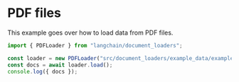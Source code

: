 # PDF files

This example goes over how to load data from PDF files.

```typescript
import { PDFLoader } from "langchain/document_loaders";

const loader = new PDFLoader("src/document_loaders/example_data/example.pdf");
const docs = await loader.load();
console.log({ docs });
```
